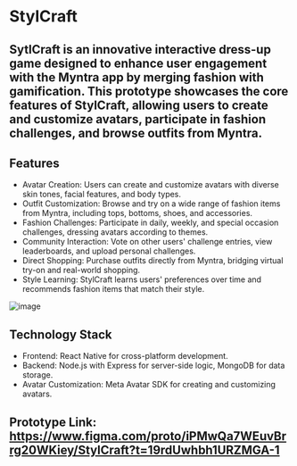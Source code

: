 # StylCraft 


## SytlCraft is an innovative interactive dress-up game designed to enhance user engagement with the Myntra app by merging fashion with gamification. This prototype showcases the core features of StylCraft, allowing users to create and customize avatars, participate in fashion challenges, and browse outfits from Myntra.


## Features

* Avatar Creation: Users can create and customize avatars with diverse skin tones, facial features, and body types.
* Outfit Customization: Browse and try on a wide range of fashion items from Myntra, including tops, bottoms, shoes, and accessories.
* Fashion Challenges: Participate in daily, weekly, and special occasion challenges, dressing avatars according to themes.
* Community Interaction: Vote on other users' challenge entries, view leaderboards, and upload personal challenges.
* Direct Shopping: Purchase outfits directly from Myntra, bridging virtual try-on and real-world shopping.
* Style Learning: StylCraft learns users' preferences over time and recommends fashion items that match their style.

![image](https://github.com/user-attachments/assets/471104b2-679b-4068-8247-4f809b3e9342)

## Technology Stack
- Frontend: React Native for cross-platform development.
- Backend: Node.js with Express for server-side logic, MongoDB for data storage.
- Avatar Customization: Meta Avatar SDK for creating and customizing avatars.

  
## Prototype Link: https://www.figma.com/proto/iPMwQa7WEuvBrrg20WKiey/StylCraft?t=19rdUwhbh1URZMGA-1
